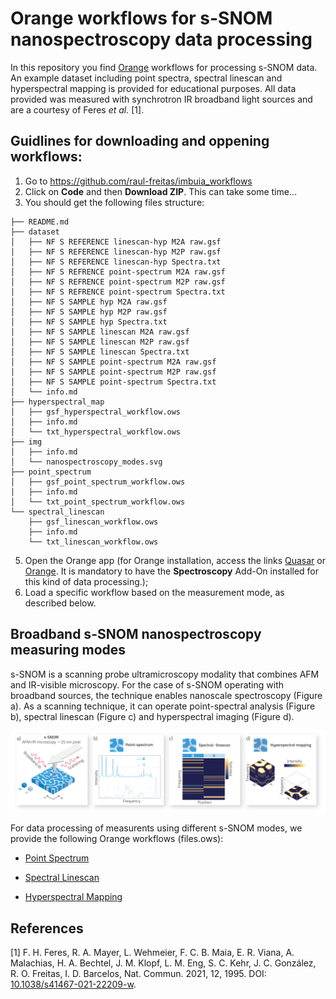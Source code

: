# Orange workflows for s-SNOM nanospectroscopy data processing

In this repository you find [Orange](https://orangedatamining.com) workflows for processing s-SNOM data. An example dataset including point spectra, spectral linescan and hyperspectral mapping is provided for educational purposes. All data provided was measured with synchrotron IR broadband light sources and are a courtesy of Feres *et al.* [1].

## Guidlines for downloading and oppening workflows:

1. Go to https://github.com/raul-freitas/imbuia_workflows
2. Click on **Code** and then **Download ZIP**. This can take some time...
3. You should get the following files structure:

```
├── README.md
├── dataset
│   ├── NF S REFERENCE linescan-hyp M2A raw.gsf
│   ├── NF S REFERENCE linescan-hyp M2P raw.gsf
│   ├── NF S REFERENCE linescan-hyp Spectra.txt
│   ├── NF S REFRENCE point-spectrum M2A raw.gsf
│   ├── NF S REFRENCE point-spectrum M2P raw.gsf
│   ├── NF S REFRENCE point-spectrum Spectra.txt
│   ├── NF S SAMPLE hyp M2A raw.gsf
│   ├── NF S SAMPLE hyp M2P raw.gsf
│   ├── NF S SAMPLE hyp Spectra.txt
│   ├── NF S SAMPLE linescan M2A raw.gsf
│   ├── NF S SAMPLE linescan M2P raw.gsf
│   ├── NF S SAMPLE linescan Spectra.txt
│   ├── NF S SAMPLE point-spectrum M2A raw.gsf
│   ├── NF S SAMPLE point-spectrum M2P raw.gsf
│   ├── NF S SAMPLE point-spectrum Spectra.txt
│   └── info.md
├── hyperspectral_map
│   ├── gsf_hyperspectral_workflow.ows
│   ├── info.md
│   └── txt_hyperspectral_workflow.ows
├── img
│   ├── info.md
│   └── nanospectroscopy_modes.svg
├── point_spectrum
│   ├── gsf_point_spectrum_workflow.ows
│   ├── info.md
│   └── txt_point_spectrum_workflow.ows
└── spectral_linescan
    ├── gsf_linescan_workflow.ows
    ├── info.md
    └── txt_linescan_workflow.ows

```
5. Open the Orange app (for Orange installation, access the links [Quasar](https://quasar.codes) or [Orange](https://orangedatamining.com). It is mandatory to have the **Spectroscopy** Add-On installed for this kind of data processing.);
6. Load a specific workflow based on the measurement mode, as described below.

## Broadband s-SNOM nanospectroscopy measuring modes
s-SNOM is a scanning probe ultramicroscopy modality that combines AFM and IR-visible microscopy. For the case of s-SNOM operating with broadband sources, the technique enables nanoscale spectroscopy (Figure a). As a scanning technique, it can operate point-spectral analysis (Figure b), spectral linescan (Figure c) and hyperspectral imaging (Figure d). 

<p align="center">
<img width="1200" src="img/nanospectroscopy_modes.svg"/>
<p/>

For data processing of measurents using different s-SNOM modes, we provide the following Orange workflows (files.ows):

 - [Point Spectrum](point_spectrum/)

 - [Spectral Linescan](spectral_linescan/)

 - [Hyperspectral Mapping](hyperspectral_map/)

## References

[1]   F. H. Feres, R. A. Mayer, L. Wehmeier, F. C. B. Maia, E. R. Viana, A. Malachias, H. A. Bechtel, J. M. Klopf, L. M. Eng, S. C. Kehr, J. C. González, R. O. Freitas, I. D. Barcelos, Nat. Commun. 2021, 12, 1995. DOI: [10.1038/s41467-021-22209-w](https://doi.org/10.1038/s41467-021-22209-w).

